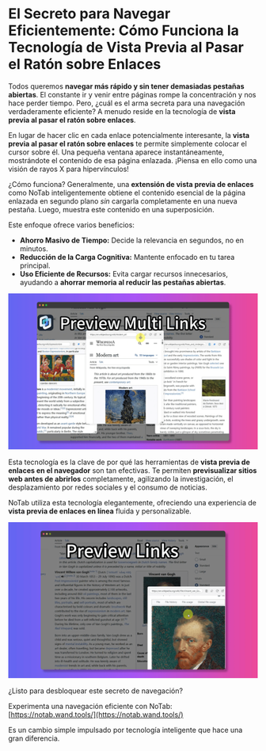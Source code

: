 # El Secreto para Navegar Eficientemente: Cómo Funciona la Tecnología de Vista Previa al Pasar el Ratón sobre Enlaces

Todos queremos **navegar más rápido y sin tener demasiadas pestañas abiertas**. El constante ir y venir entre páginas rompe la concentración y nos hace perder tiempo. Pero, ¿cuál es el arma secreta para una navegación verdaderamente eficiente? A menudo reside en la tecnología de **vista previa al pasar el ratón sobre enlaces**.

En lugar de hacer clic en cada enlace potencialmente interesante, la **vista previa al pasar el ratón sobre enlaces** te permite simplemente colocar el cursor sobre él. Una pequeña ventana aparece instantáneamente, mostrándote el contenido de esa página enlazada. ¡Piensa en ello como una visión de rayos X para hipervínculos!

¿Cómo funciona? Generalmente, una **extensión de vista previa de enlaces** como NoTab inteligentemente obtiene el contenido esencial de la página enlazada en segundo plano *sin* cargarla completamente en una nueva pestaña. Luego, muestra este contenido en una superposición.

Este enfoque ofrece varios beneficios:
*   **Ahorro Masivo de Tiempo:** Decide la relevancia en segundos, no en minutos.
*   **Reducción de la Carga Cognitiva:** Mantente enfocado en tu tarea principal.
*   **Uso Eficiente de Recursos:** Evita cargar recursos innecesarios, ayudando a **ahorrar memoria al reducir las pestañas abiertas**.

![Ejemplo de vista previa al pasar el ratón sobre enlaces](../images/notab1.png)

Esta tecnología es la clave de por qué las herramientas de **vista previa de enlaces en el navegador** son tan efectivas. Te permiten **previsualizar sitios web antes de abrirlos** completamente, agilizando la investigación, el desplazamiento por redes sociales y el consumo de noticias.

NoTab utiliza esta tecnología elegantemente, ofreciendo una experiencia de **vista previa de enlaces en línea** fluida y personalizable.

![Personalizando la vista previa de NoTab](../images/notab2.png)

¿Listo para desbloquear este secreto de navegación?

Experimenta una navegación eficiente con NoTab: [https://notab.wand.tools/](https://notab.wand.tools/)

Es un cambio simple impulsado por tecnología inteligente que hace una gran diferencia.

